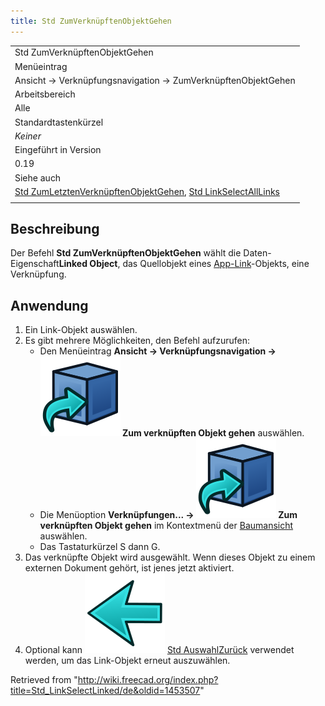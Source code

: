 ```yaml
---
title: Std ZumVerknüpftenObjektGehen
---
```


|                                                                                                                                                                                        |
| -------------------------------------------------------------------------------------------------------------------------------------------------------------------------------------- |
| Std ZumVerknüpftenObjektGehen                                                                                                                                                          |
| Menüeintrag                                                                                                                                                                            |
| Ansicht → Verknüpfungsnavigation → ZumVerknüpftenObjektGehen                                                                                                                           |
| Arbeitsbereich                                                                                                                                                                         |
| Alle                                                                                                                                                                                   |
| Standardtastenkürzel                                                                                                                                                                   |
| _Keiner_                                                                                                                                                                               |
| Eingeführt in Version                                                                                                                                                                  |
| 0.19                                                                                                                                                                                   |
| Siehe auch                                                                                                                                                                             |
| [Std ZumLetztenVerknüpftenObjektGehen](/Std_LinkSelectLinkedFinal/de "Std LinkSelectLinkedFinal/de"), [Std LinkSelectAllLinks](/Std_LinkSelectAllLinks/de "Std LinkSelectAllLinks/de") |
|                                                                                                                                                                                        |

## Beschreibung

Der Befehl **Std ZumVerknüpftenObjektGehen** wählt die Daten-Eigenschaft**Linked Object**, das Quellobjekt eines [App-Link](/App_Link/de "App Link/de")-Objekts, eine Verknüpfung.

## Anwendung

1. Ein Link-Objekt auswählen.
2. Es gibt mehrere Möglichkeiten, den Befehl aufzurufen:
   - Den Menüeintrag **Ansicht → Verknüpfungsnavigation → ![](/src/assets/images/Std_LinkSelectLinked.svg) Zum verknüpften Objekt gehen** auswählen.
   - Die Menüoption **Verknüpfungen... → ![](/src/assets/images/Std_LinkSelectLinked.svg) Zum verknüpften Objekt gehen** im Kontextmenü der [Baumansicht](/Tree_view/de "Tree view/de") auswählen.
   - Das Tastaturkürzel S dann G.
3. Das verknüpfte Objekt wird ausgewählt. Wenn dieses Objekt zu einem externen Dokument gehört, ist jenes jetzt aktiviert.
4. Optional kann ![](/src/assets/images/Std_SelBack.svg) [Std AuswahlZurück](/Std_SelBack/de "Std SelBack/de") verwendet werden, um das Link-Objekt erneut auszuwählen.

Retrieved from "<http://wiki.freecad.org/index.php?title=Std_LinkSelectLinked/de&oldid=1453507>"
